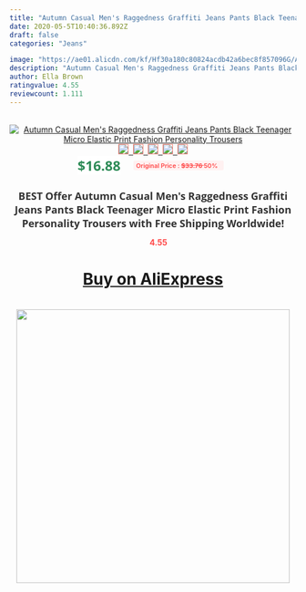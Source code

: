 ```yaml
---
title: "Autumn Casual Men's Raggedness Graffiti Jeans Pants Black Teenager Micro Elastic Print Fashion Personality Trousers"
date: 2020-05-5T10:40:36.892Z
draft: false
categories: "Jeans"

image: "https://ae01.alicdn.com/kf/Hf30a180c80824acdb42a6bec8f857096G/Autumn-Casual-Men-s-Raggedness-Graffiti-Jeans-Pants-Black-Teenager-Micro-Elastic-Print-Fashion-Personality-Trousers.jpg"
description: "Autumn Casual Men's Raggedness Graffiti Jeans Pants Black Teenager Micro Elastic Print Fashion Personality Trousers"
author: Ella Brown
ratingvalue: 4.55
reviewcount: 1.111
---
```

<br>
<div style="text-align: center;">
<a href="https://s.click.aliexpress.com/e/_AVXXfR" target="_blank" rel="nofollow noopener noreferrer"><img alt="Autumn Casual Men's Raggedness Graffiti Jeans Pants Black Teenager Micro Elastic Print Fashion Personality Trousers" class="magnifier-image" src="https://ae01.alicdn.com/kf/Hf30a180c80824acdb42a6bec8f857096G/Autumn-Casual-Men-s-Raggedness-Graffiti-Jeans-Pants-Black-Teenager-Micro-Elastic-Print-Fashion-Personality-Trousers.jpg_640x640.jpg">
<br>
<img style="border:1px solid salmon" src="https://ae01.alicdn.com/kf/Hf30a180c80824acdb42a6bec8f857096G/Autumn-Casual-Men-s-Raggedness-Graffiti-Jeans-Pants-Black-Teenager-Micro-Elastic-Print-Fashion-Personality-Trousers.jpg_120x120.jpg">&nbsp;&nbsp;<img style="border:1px solid salmon" src="https://ae01.alicdn.com/kf/Hb83a5c587e8c4da1b58b19e79a9bb605e/Autumn-Casual-Men-s-Raggedness-Graffiti-Jeans-Pants-Black-Teenager-Micro-Elastic-Print-Fashion-Personality-Trousers.jpg_120x120.jpg">&nbsp;&nbsp;<img style="border:1px solid salmon" src="https://ae01.alicdn.com/kf/H6278b845621441d1899cf3f056640f6cn/Autumn-Casual-Men-s-Raggedness-Graffiti-Jeans-Pants-Black-Teenager-Micro-Elastic-Print-Fashion-Personality-Trousers.jpg_120x120.jpg">&nbsp;&nbsp;<img style="border:1px solid salmon" src="https://ae01.alicdn.com/kf/Haa1e4c84c2ef4b9cbb45fa35e82fa0bdr/Autumn-Casual-Men-s-Raggedness-Graffiti-Jeans-Pants-Black-Teenager-Micro-Elastic-Print-Fashion-Personality-Trousers.jpg_120x120.jpg">&nbsp;&nbsp;<img style="border:1px solid salmon" src="https://ae01.alicdn.com/kf/H05259dda04b7430a9fc707d5a9676170Z/Autumn-Casual-Men-s-Raggedness-Graffiti-Jeans-Pants-Black-Teenager-Micro-Elastic-Print-Fashion-Personality-Trousers.jpg_120x120.jpg"></a></div><br0>
<div style="text-align: center;"><span style="background-color: white; border: 0px; box-sizing: border-box; color: seagreen; display: inline-block; font-family: &quot;open sans&quot; , &quot;arial&quot; , &quot;helvetica&quot; , sans-serif , &quot;heiti&quot;; font-size: 24px; font-stretch: inherit; font-weight: 700; line-height: inherit; margin: 0px 10px 0px 0px; padding: 0px; vertical-align: middle;">$16.88 </span>
<span style="background: rgb(255 , 241 , 241); border-radius: 3px; border: 0px; box-sizing: border-box; color: #ff4747; display: inline-block; font-family: inherit; font-size: 12px; font-stretch: inherit; font-style: inherit; font-variant: inherit; font-weight: 600; line-height: inherit; margin: 0px; padding: 2px 5px; transform: scale(0.9); vertical-align: middle;">Original Price : <b style="text-decoration: line-through;">$33.76 </b> 50%&nbsp;&nbsp;</span></div>
<h1 style="color: #333333; display: inline-block; font-family: &quot;open sans&quot; , &quot;arial&quot; , &quot;helvetica&quot; , sans-serif , &quot;heiti&quot;; font-size: 18px; font-stretch: inherit; font-weight: 700; text-align: center;">BEST Offer Autumn Casual Men's Raggedness Graffiti Jeans Pants Black Teenager Micro Elastic Print Fashion Personality Trousers with Free Shipping Worldwide!</h1>
<div style="color: #ff4747; text-align: center;">
<img src="https://4.bp.blogspot.com/-M0ZcTcb-5uY/XleCXlxnR4I/AAAAAAAAAEc/OrjgMkXV1oMQFaCRZj5HQwOCBcu3w1FegCPcBGAYYCw/s1600/star.png" style="height: 15px;">&nbsp;<b>4.55</b></div>
<div class="button_cont" align="center"><a class="buynow_a" href="https://s.click.aliexpress.com/e/_AVXXfR" target="_blank" rel="nofollow noopener noreferrer"><H1>Buy on AliExpress</H1></a></div><br>
<div class="separator" style="clear: both; text-align: center;">
<img src="https://lh3.googleusercontent.com/-pTy5HemUv9M/XlePHvY0dAI/AAAAAAAAAE4/0nX5iRUoIWY8eMW9Dpxeirr157OZliDIgCLcBGAsYHQ/s1600/badge.gif" width="480">
</div>
